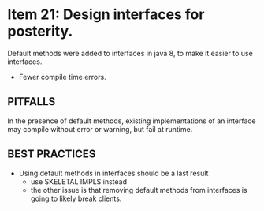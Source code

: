 # Item 21: Design interfaces for posterity.
Default methods were added to interfaces in java 8, to make it easier to use
interfaces. 
- Fewer compile time errors. 

## PITFALLS
In the presence of default methods, existing implementations of an interface may 
compile without error or warning, but fail at runtime.

## BEST PRACTICES
- Using default methods in interfaces should be a last result
    - use SKELETAL IMPLS instead
    - the other issue is that removing default methods from interfaces is going to
    likely break clients.
    